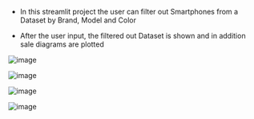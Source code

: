 - In this streamlit project the user can filter out Smartphones from a Dataset by Brand, Model and Color

- After the user input, the filtered out Dataset is shown and in addition sale diagrams are plotted

![image](https://github.com/user-attachments/assets/f2bf3992-79cf-40ad-9a52-6c7561ea8b4d)


![image](https://github.com/user-attachments/assets/8852c273-56f0-4fa1-8f21-26f96d1a6d8c)


![image](https://github.com/user-attachments/assets/56be9e07-df15-4356-a6b1-96b6069ca7b7)



![image](https://github.com/user-attachments/assets/0a93b0ac-624b-4151-a208-a3c1a4c1a65f)


